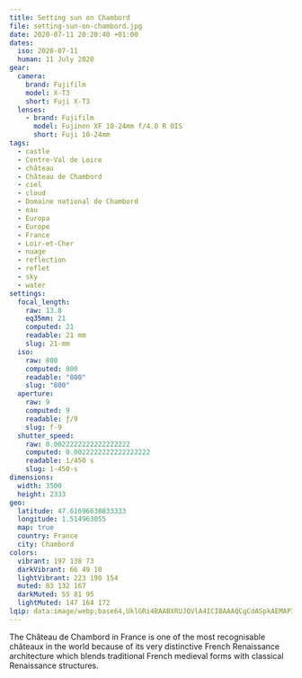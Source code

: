 ```yaml
---
title: Setting sun on Chambord
file: setting-sun-on-chambord.jpg
date: 2020-07-11 20:20:40 +01:00
dates:
  iso: 2020-07-11
  human: 11 July 2020
gear:
  camera:
    brand: Fujifilm
    model: X-T3
    short: Fuji X-T3
  lenses:
    - brand: Fujifilm
      model: Fujinon XF 10-24mm f/4.0 R OIS
      short: Fuji 10-24mm
tags:
  - castle
  - Centre-Val de Loire
  - château
  - Château de Chambord
  - ciel
  - cloud
  - Domaine national de Chambord
  - eau
  - Europa
  - Europe
  - France
  - Loir-et-Cher
  - nuage
  - reflection
  - reflet
  - sky
  - water
settings:
  focal_length:
    raw: 13.8
    eq35mm: 21
    computed: 21
    readable: 21 mm
    slug: 21-mm
  iso:
    raw: 800
    computed: 800
    readable: "800"
    slug: "800"
  aperture:
    raw: 9
    computed: 9
    readable: ƒ/9
    slug: f-9
  shutter_speed:
    raw: 0.0022222222222222222
    computed: 0.0022222222222222222
    readable: 1/450 s
    slug: 1-450-s
dimensions:
  width: 3500
  height: 2333
geo:
  latitude: 47.61696638833333
  longitude: 1.514963055
  map: true
  country: France
  city: Chambord
colors:
  vibrant: 197 138 73
  darkVibrant: 66 49 10
  lightVibrant: 223 190 154
  muted: 83 132 167
  darkMuted: 55 81 95
  lightMuted: 147 164 172
lqip: data:image/webp;base64,UklGRi4BAABXRUJQVlA4ICIBAAAQCgCdASpkAEMAP3GozF80tz2uKhRrA7AuCUDfA2jokGDj2xKqqWBpPhg7ZrhamRHs9wnggzUKc2gmQjaYVcspB6/Z4gTHZ6ownUxxEE6Yqq2mFtLe58h7AAD+gG6bx2PSsg+LicGsz1KbuqRk5/DL2EsoG6KBu7XoqCkYG9Pkjk8d2oC/OsPObAWj1MH3so7622JU3ZYo+aH8XuGgjaiMfZz+wm/McFlC2BHvEQwsnTWg+d7h1bZJGSZr7Yw9UBfcTr1MXM0fdN5lv/echk++wydFYj9yTRVDwwU9qPjuapUx6RJLMMd0eWRD6yNQ9pKvxWSNhaVQR7jCANyg8gDHpp4aCNWeh7lrsSPdmOrmaAgqLT95pDwFV3hF3q/lSwAAAA==
---
```


The Château de Chambord in France is one of the most recognisable châteaux in the world because of its very distinctive French Renaissance architecture which blends traditional French medieval forms with classical Renaissance structures.
